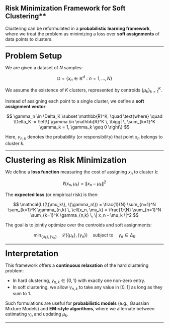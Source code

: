 ## Risk Minimization Framework for Soft Clustering**

Clustering can be reformulated in a **probabilistic learning framework**, where we treat the problem as minimizing a loss over **soft assignments** of data points to clusters.

---

**<span style="font-size:1.8em;"> Problem Setup </span>**

We are given a dataset of $N$ samples:

$$
\mathbb{D} = \{ x_n \in \mathbb{R}^d : n = 1, \dots, N \}
$$

We assume the existence of $K$ clusters, represented by centroids $\{ \mu_k \}_{k=1}^K$.

Instead of assigning each point to a single cluster, we define a **soft assignment vector**:

$$
\gamma_n \in \Delta_K \subset \mathbb{R}^K, \quad \text{where} \quad \Delta_K := \left\{ \gamma \in \mathbb{R}^K \, \bigg| \, \sum_{k=1}^K \gamma_k = 1, \gamma_k \geq 0 \right\}
$$

Here, $\gamma_{n,k}$ denotes the probability (or responsibility) that point $x_n$ belongs to cluster $k$.

---

**<span style="font-size:1.8em;"> Clustering as Risk Minimization</span>**

We define a **loss function** measuring the cost of assigning $x_n$ to cluster $k$:

$$
\ell(x_n, \mu_k) = \| x_n - \mu_k \|^2
$$

The **expected loss** (or empirical risk) is then:

$$
\mathcal{L}(\{\mu_k\}, \{\gamma_n\}) = \frac{1}{N} \sum_{n=1}^N \sum_{k=1}^K \gamma_{n,k} \, \ell(x_n, \mu_k)
= \frac{1}{N} \sum_{n=1}^N \sum_{k=1}^K \gamma_{n,k} \, \| x_n - \mu_k \|^2
$$

The goal is to jointly optimize over the centroids and soft assignments:

$$
\min_{\{\mu_k\}, \{\gamma_n\}} \quad \mathcal{L}(\{\mu_k\}, \{\gamma_n\}) \quad \text{subject to} \quad \gamma_n \in \Delta_K
$$

---

**<span style="font-size:1.8em;">Interpretation</span>**

This framework offers a **continuous relaxation** of the hard clustering problem:
- In hard clustering, $\gamma_{n,k} \in \{0,1\}$ with exactly one non-zero entry.
- In soft clustering, we allow $\gamma_{n,k}$ to take any value in $[0,1]$ as long as they sum to 1.

Such formulations are useful for **probabilistic models** (e.g., Gaussian Mixture Models) and **EM-style algorithms**, where we alternate between estimating $\gamma_n$ and updating $\mu_k$.

---
